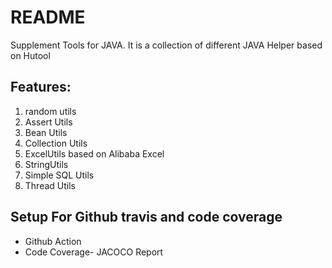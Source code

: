 # README

Supplement Tools for JAVA. It is a collection
of different JAVA Helper based on Hutool

## Features:

1. random utils
2. Assert Utils
3. Bean Utils
4. Collection Utils
5. ExcelUtils based on Alibaba Excel
6. StringUtils
7. Simple SQL Utils
8. Thread Utils

## Setup For Github travis and code coverage

- Github Action
- Code Coverage- JACOCO Report